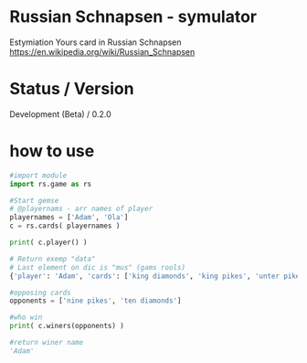 # Russian Schnapsen - symulator
Estymiation Yours card in Russian Schnapsen https://en.wikipedia.org/wiki/Russian_Schnapsen


# Status / Version
Development (Beta) / 0.2.0

# how to use
```Python
#import module
import rs.game as rs

#Start gemse 
# @playernams - arr names of player
playernames = ['Adam', 'Ola']
c = rs.cards( playernames )

print( c.player() )

# Return exemp "data"
# Last element on dic is "mus" (gams rools)
{'player': 'Adam', 'cards': ['king diamonds', 'king pikes', 'unter pikes', 'nine pikes', 'ten diamonds', 'ober pikes', 'nine clubs', 'ten pikes', 'king clubs', 'nine hearts'], 'points': [117]}, {'player': 'Ola', 'cards': ['ass pikes', 'ass diamonds', 'ass hearts', 'ober diamonds', 'unter clubs', 'nine diamonds', 'ten hearts', 'unter diamonds', 'king hearts', 'ass clubs'], 'points': [102]}, {'cards': ['unter hearts', 'ober clubs', 'ten clubs'], 'points': [37]}

#opposing cards
opponents = ['nine pikes', 'ten diamonds']

#who win
print( c.winers(opponents) )

#return winer name
'Adam'

```